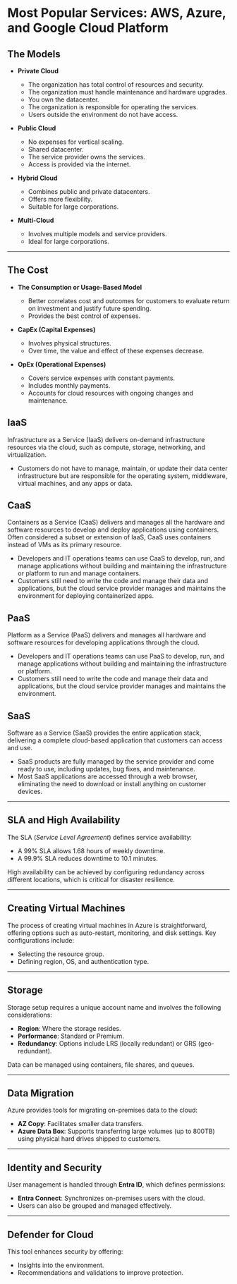 # Most Popular Services: AWS, Azure, and Google Cloud Platform

## The Models

- **Private Cloud**
  - The organization has total control of resources and security.
  - The organization must handle maintenance and hardware upgrades.
  - You own the datacenter.
  - The organization is responsible for operating the services.
  - Users outside the environment do not have access.

- **Public Cloud**
  - No expenses for vertical scaling.
  - Shared datacenter.
  - The service provider owns the services.
  - Access is provided via the internet.

- **Hybrid Cloud**
  - Combines public and private datacenters.
  - Offers more flexibility.
  - Suitable for large corporations.

- **Multi-Cloud**
  - Involves multiple models and service providers.
  - Ideal for large corporations.

---

## The Cost

- **The Consumption or Usage-Based Model**
  - Better correlates cost and outcomes for customers to evaluate return on investment and justify future spending.
  - Provides the best control of expenses.

- **CapEx (Capital Expenses)**
  - Involves physical structures.
  - Over time, the value and effect of these expenses decrease.

- **OpEx (Operational Expenses)**
  - Covers service expenses with constant payments.
  - Includes monthly payments.
  - Accounts for cloud resources with ongoing changes and maintenance.

## **IaaS**

Infrastructure as a Service (IaaS) delivers on-demand infrastructure resources via the cloud, such as compute, storage, networking, and virtualization. 

- Customers do not have to manage, maintain, or update their data center infrastructure but are responsible for the operating system, middleware, virtual machines, and any apps or data.

## **CaaS**

Containers as a Service (CaaS) delivers and manages all the hardware and software resources to develop and deploy applications using containers. Often considered a subset or extension of IaaS, CaaS uses containers instead of VMs as its primary resource.

- Developers and IT operations teams can use CaaS to develop, run, and manage applications without building and maintaining the infrastructure or platform to run and manage containers.
- Customers still need to write the code and manage their data and applications, but the cloud service provider manages and maintains the environment for deploying containerized apps.

## **PaaS**

Platform as a Service (PaaS) delivers and manages all hardware and software resources for developing applications through the cloud. 

- Developers and IT operations teams can use PaaS to develop, run, and manage applications without building and maintaining the infrastructure or platform.
- Customers still need to write the code and manage their data and applications, but the cloud service provider manages and maintains the environment.

## **SaaS**

Software as a Service (SaaS) provides the entire application stack, delivering a complete cloud-based application that customers can access and use. 

- SaaS products are fully managed by the service provider and come ready to use, including updates, bug fixes, and maintenance.
- Most SaaS applications are accessed through a web browser, eliminating the need to download or install anything on customer devices.

---

## SLA and High Availability

The SLA (*Service Level Agreement*) defines service availability:  
- A 99% SLA allows 1.68 hours of weekly downtime.  
- A 99.9% SLA reduces downtime to 10.1 minutes.  

High availability can be achieved by configuring redundancy across different locations, which is critical for disaster resilience.

---

## Creating Virtual Machines

The process of creating virtual machines in Azure is straightforward, offering options such as auto-restart, monitoring, and disk settings. Key configurations include:  
- Selecting the resource group.  
- Defining region, OS, and authentication type.

---

## Storage

Storage setup requires a unique account name and involves the following considerations:  
- **Region**: Where the storage resides.  
- **Performance**: Standard or Premium.  
- **Redundancy**: Options include LRS (locally redundant) or GRS (geo-redundant).  

Data can be managed using containers, file shares, and queues.

---

## Data Migration

Azure provides tools for migrating on-premises data to the cloud:  
- **AZ Copy**: Facilitates smaller data transfers.  
- **Azure Data Box**: Supports transferring large volumes (up to 800TB) using physical hard drives shipped to customers.

---

## Identity and Security

User management is handled through **Entra ID**, which defines permissions:  
- **Entra Connect**: Synchronizes on-premises users with the cloud.  
- Users can also be grouped and managed effectively.

---

## Defender for Cloud

This tool enhances security by offering:  
- Insights into the environment.  
- Recommendations and validations to improve protection.
